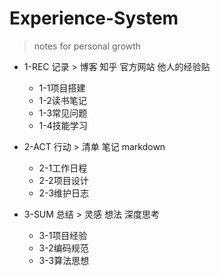 # Experience-System
> notes for personal growth

- 1-REC 记录  > 博客 知乎 官方网站 他人的经验贴
  - 1-1项目搭建
  - 1-2读书笔记
  - 1-3常见问题
  - 1-4技能学习
  
  
- 2-ACT 行动  > 清单 笔记 markdown
  - 2-1工作日程
  - 2-2项目设计
  - 2-3维护日志
  
  
- 3-SUM 总结  > 灵感 想法 深度思考
  - 3-1项目经验
  - 3-2编码规范
  - 3-3算法思想

